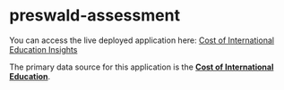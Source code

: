 # preswald-assessment

You can access the live deployed application here: [Cost of International Education Insights](https://p0af6de44.preswald.app/)

The primary data source for this application is the **[Cost of International Education](https://www.kaggle.com/datasets/adilshamim8/cost-of-international-education)**.
